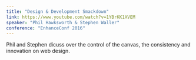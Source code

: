 ```yaml
---
title: "Design & Development Smackdown"
link: https://www.youtube.com/watch?v=1YBrKK1XVEM
speaker: "Phil Hawksworth & Stephen Waller"
conference: "EnhanceConf 2016"
---
```


Phil and Stephen dicuss over the control of the canvas, the consistency and innovation on web design.
